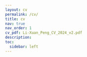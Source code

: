 ```yaml
---
layout: cv
permalink: /cv/
title: cv
nav: true
nav_order: 1
cv_pdf: Li-Xuan_Peng_CV_2024_v2.pdf
description: 
toc:
  sidebar: left
---
```

